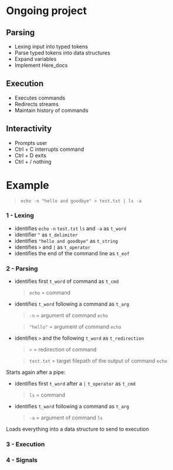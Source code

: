 # Ongoing project

## Parsing
- Lexing input into typed tokens
- Parse typed tokens into data structures
- Expand variables
- Implement Here_docs

## Execution
- Executes commands
- Redirects streams
- Maintain history of commands

## Interactivity
- Prompts user
- Ctrl + C interrupts command
- Ctrl + D exits
- Ctrl + / nothing

# Example
> `echo -n "hello and goodbye" > test.txt | ls -a`

### 1 - Lexing
- identifies `echo` `-n` `test.txt` `ls` and `-a` as `t_word`
- identifier `"` as `t_delimiter`
- identifies `"hello and goodbye"` as `t_string`
- identifies `>` and `|` as `t_operator`
- identifies the end of the command line as `t_eof`


### 2 - Parsing
- identifies first `t_word` of command as `t_cmd`
  >`echo` = command
- identifies `t_word` following a command as `t_arg`
  >`-n` = argument of command `echo`

  >`"hello"` = argument of command `echo`
- identifies `>` and the following `t_word` as `t_redirection`
  >`>` = redirection of command

  >`test.txt` = target filepath of the output of command `echo`

Starts again after a pipe:
- identifies first `t_word` after a `|` `t_operator` as `t_cmd`
  >`ls` = command
- identifies `t_word` following a command as `t_arg`
  >`-a` = argument of command `ls`

Loads everything into a data structure to send to execution

### 3 - Execution




### 4 - Signals


